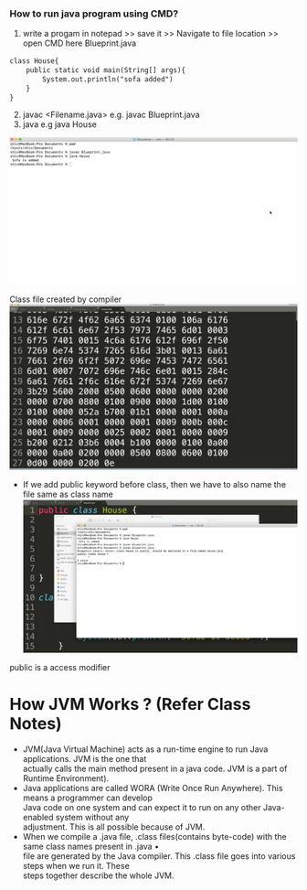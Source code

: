 ### How to run java program using CMD?
1. write a progam in notepad >> save it >> Navigate to file location >> open CMD here
Blueprint.java
```
class House{
    public static void main(String[] args){
        System.out.println("sofa added")
    }
}
```
2. javac <Filename.java> e.g. javac Blueprint.java
3. java <classname> e.g java House

![javaProgram](image-1.png)


Class file created by compiler
![Classfile](image-2.png)


* If we add public keyword before class, then we have to also name the file same as class name
![publicKeyword](image-3.png)

public is a access modifier

# How JVM Works ? (Refer Class Notes)
* JVM(Java Virtual Machine) acts as a run-time engine to run Java applications. JVM is the one that  
actually calls the main method present in a java code. JVM is a part of Runtime Environment).
* Java applications are called WORA (Write Once Run Anywhere). This means a programmer can develop  
Java code on one system and can expect it to run on any other Java-enabled system without any  
adjustment. This is all possible because of JVM.
* When we compile a .java file, .class files(contains byte-code) with the same class names present in .java •  
file are generated by the Java compiler. This .class file goes into various steps when we run it. These  
steps together describe the whole JVM.